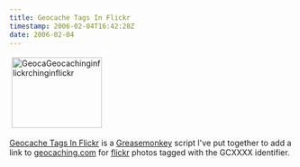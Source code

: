 ```yaml
---
title: Geocache Tags In Flickr
timestamp: 2006-02-04T16:42:28Z
date: 2006-02-04
---
```


<a href="http://www.flickr.com/photos/psd/83373456/in/set-654733/"><img src="http://blog.whatfettle.com/geocachingInFlickr.png" height="125" width="160" border="0" hspace="4" vspace="4" alt="GeocaGeocachinginflickrchinginflickr" /></a>
<p><a href="http://www.whatfettle.com/2005/10/GreaseMonkey/geocachetagsinflickr.user.js">Geocache Tags In Flickr</a> is a <a href="http://userscripts.org/people/1575">Greasemonkey</a> script I've put together to add a link to <a href="http://www.geocaching.com">geocaching.com</a> for <a href="http://www.flickr.com">flickr</a> photos tagged with the GCXXXX identifier.</p>